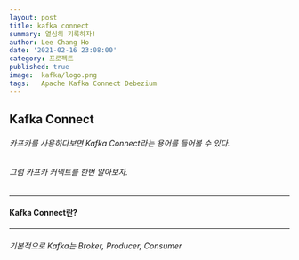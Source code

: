 ```yaml
---
layout: post
title: kafka connect
summary: 열심히 기록하자!
author: Lee Chang Ho
date: '2021-02-16 23:08:00'
category: 프로젝트
published: true
image:  kafka/logo.png
tags:   Apache Kafka Connect Debezium
---
```


## Kafka Connect
###### 카프카를 사용하다보면 Kafka Connect라는 용어를 들어볼 수 있다.  
###### 그럼 카프카 커넥트를 한번 알아보자.

---
#### Kafka Connect란?
--- 
###### 기본적으로 Kafka는 Broker, Producer, Consumer
<!--stackedit_data:
eyJoaXN0b3J5IjpbLTE1ODk2NjI3M119
-->